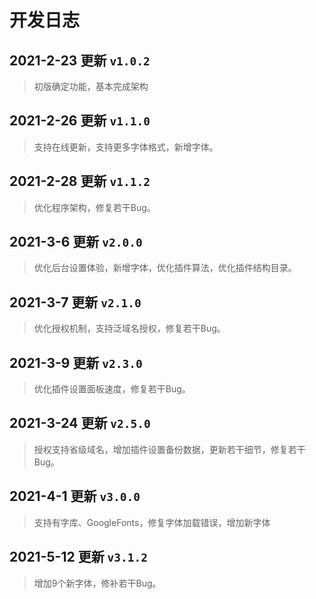 # 开发日志
## 2021-2-23 更新 `v1.0.2`
>初版确定功能，基本完成架构
## 2021-2-26 更新 `v1.1.0`
>支持在线更新，支持更多字体格式，新增字体。
## 2021-2-28 更新 `v1.1.2`
>优化程序架构，修复若干Bug。
## 2021-3-6 更新 `v2.0.0`
>优化后台设置体验，新增字体，优化插件算法，优化插件结构目录。 
## 2021-3-7 更新 `v2.1.0`
>优化授权机制，支持泛域名授权，修复若干Bug。
## 2021-3-9 更新 `v2.3.0`
>优化插件设置面板速度，修复若干Bug。 
## 2021-3-24 更新 `v2.5.0`
>授权支持省级域名，增加插件设置备份数据，更新若干细节，修复若干Bug。
## 2021-4-1 更新 `v3.0.0`
>支持有字库、GoogleFonts，修复字体加载错误，增加新字体
## 2021-5-12 更新 `v3.1.2`
>增加9个新字体，修补若干Bug。
